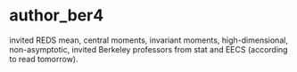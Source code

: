 # author_ber4

invited REDS mean, central moments, invariant moments, high-dimensional, non-asymptotic, invited Berkeley professors from stat and EECS (according to read tomorrow).
